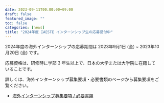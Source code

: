 ```yaml
---
date: 2023-09-11T00:00:00+09:00
draft: false
featured_image: ""
toc: false
categories: [news]
title: "2024年度 IAESTE インターンシップ生の応募受付中"
---
```


2024年度の海外インターンシップの応募期間は 2023年9月1日 (金) ~ 2023年10月20日 (金) です。

応募資格は、研修時に学部 3 年生以上で、日本の大学または大学院に在籍していることです。

詳しくは、海外インターンシップ募集要項・必要書類のページから募集要項をご覧ください。

- [海外インターンシップ募集要項 / 必要書類](../required-docs.md)
